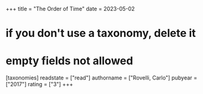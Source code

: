+++
title = "The Order of Time"
date = 2023-05-02
# if you don't use a taxonomy, delete it
# empty fields not allowed
[taxonomies]
  readstate = ["read"]
  authorname = ["Rovelli, Carlo"]
  pubyear = ["2017"]
  rating = ["3"]
+++


